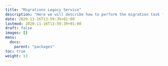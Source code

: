 ```yaml
---
title: "Migrations Legacy Service"
description: "Here we will describe how to perform the migration task from endpoints to packages and services"
date: 2020-11-16T13:59:39+01:00
lastmod: 2020-11-16T13:59:39+01:00
draft: false
images: []
menu:
  docs:
    parent: "packages"
toc: true
weight: 13
---
```

